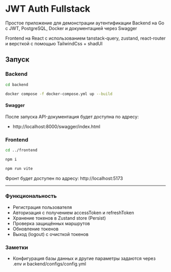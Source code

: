 # JWT Auth Fullstack

Простое приложение для демонстрации аутентификации
Backend на Go с JWT, PostgreSQL, Docker и документацией через Swagger

Frontend на React с использованием tanstack-query, zustand, react-router и версткой с помощью TailwindCss + shadUI

## Запуск

### Backend

```bash
cd backend
```

```bash
docker compose -f docker-compose.yml up --build
```

#### Swagger

После запуска API-документация будет доступна по адресу:

- http://localhost:8000/swagger/index.html

### Frontend

```bash
cd ../frontend
```

```bash
npm i
```

```bash
npm run vite
```

Фронт будет доступен по адресу: http://localhost:5173

---

### Функциональность

- Регистрация пользователя
- Авторизация с получением accessToken и refreshToken
- Хранение токенов в Zustand store (Persist)
- Проверка защищённых маршрутов
- Обновление токенов
- Выход (logout) с очисткой токенов

### Заметки

- Конфигурация базы данных и другие параметры задаются через .env и backend/configs/config.yml
